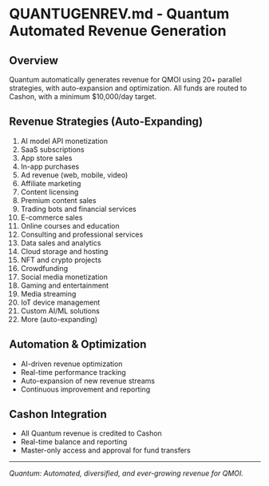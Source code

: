# QUANTUGENREV.md - Quantum Automated Revenue Generation

## Overview

Quantum automatically generates revenue for QMOI using 20+ parallel strategies, with auto-expansion and optimization. All funds are routed to Cashon, with a minimum $10,000/day target.

## Revenue Strategies (Auto-Expanding)

1. AI model API monetization
2. SaaS subscriptions
3. App store sales
4. In-app purchases
5. Ad revenue (web, mobile, video)
6. Affiliate marketing
7. Content licensing
8. Premium content sales
9. Trading bots and financial services
10. E-commerce sales
11. Online courses and education
12. Consulting and professional services
13. Data sales and analytics
14. Cloud storage and hosting
15. NFT and crypto projects
16. Crowdfunding
17. Social media monetization
18. Gaming and entertainment
19. Media streaming
20. IoT device management
21. Custom AI/ML solutions
22. More (auto-expanding)

## Automation & Optimization

- AI-driven revenue optimization
- Real-time performance tracking
- Auto-expansion of new revenue streams
- Continuous improvement and reporting

## Cashon Integration

- All Quantum revenue is credited to Cashon
- Real-time balance and reporting
- Master-only access and approval for fund transfers

---

_Quantum: Automated, diversified, and ever-growing revenue for QMOI._
